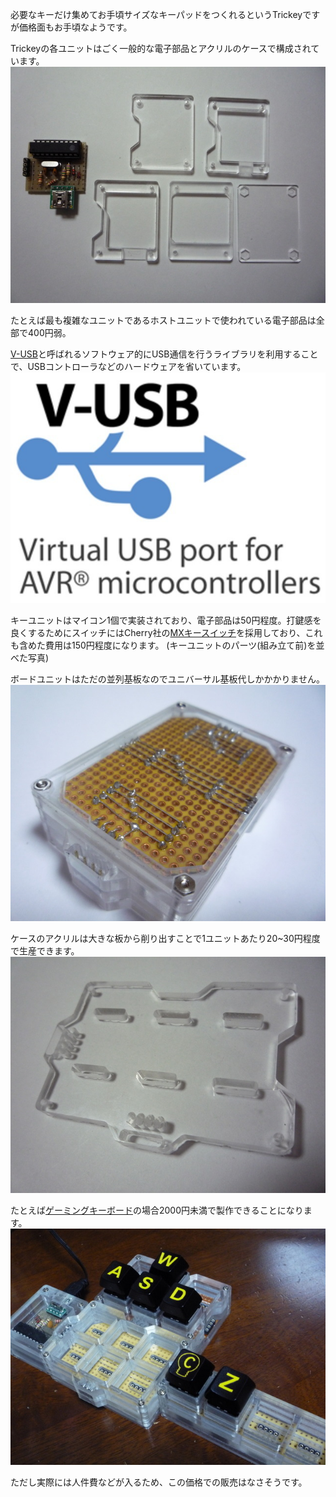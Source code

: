必要なキーだけ集めてお手頃サイズなキーパッドをつくれるというTrickeyですが価格面もお手頃なようです。

Trickeyの各ユニットはごく一般的な電子部品とアクリルのケースで構成されています。  
![](images/host_parts.jpg)

たとえば最も複雑なユニットであるホストユニットで使われている電子部品は全部で400円弱。

[V-USB](http://www.obdev.at/products/vusb/)と呼ばれるソフトウェア的にUSB通信を行うライブラリを利用することで、USBコントローラなどのハードウェアを省いています。  
![](images/vusb-teaser.jpg)

キーユニットはマイコン1個で実装されており、電子部品は50円程度。打鍵感を良くするためにスイッチにはCherry社の[MXキースイッチ](http://www.jw-shop.com/P-keyboard-mswitch10/page45/detail.htm)を採用しており、これも含めた費用は150円程度になります。
(キーユニットのパーツ(組み立て前)を並べた写真)

ボードユニットはただの並列基板なのでユニバーサル基板代しかかかりません。  
![](images/board_21.jpg)

ケースのアクリルは大きな板から削り出すことで1ユニットあたり20~30円程度で生産できます。  
![](images/acylic_parts.jpg)

たとえば[ゲーミングキーボード](index.html?page=game)の場合2000円未満で製作できることになります。  
![](images/game_4.jpg)

ただし実際には人件費などが入るため、この価格での販売はなさそうです。
